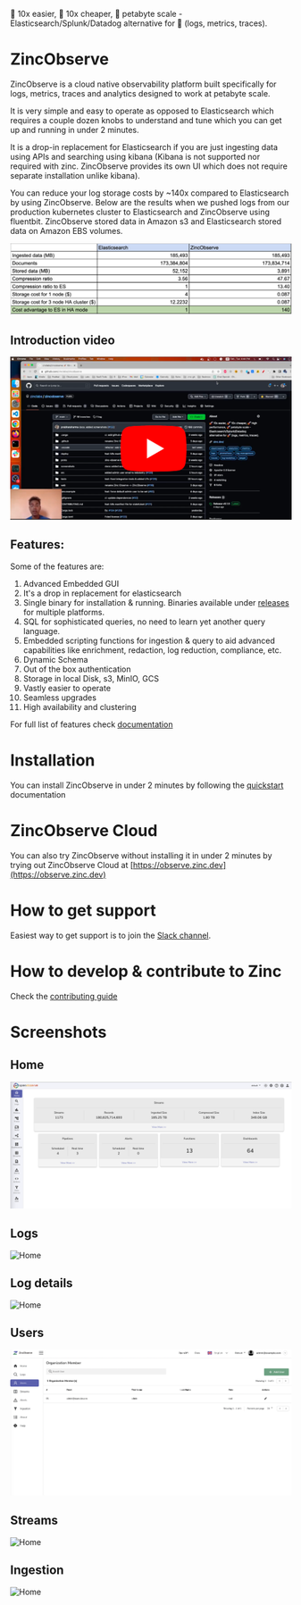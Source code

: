 🚀 10x easier, 🚀 10x cheaper, 🚀 petabyte scale - Elasticsearch/Splunk/Datadog alternative for 🚀 (logs, metrics, traces).

# ZincObserve
ZincObserve is a cloud native observability platform built specifically for logs, metrics, traces and analytics designed to work at petabyte scale.

It is very simple and easy to operate as opposed to Elasticsearch which requires a couple dozen knobs to understand and tune which you can get up and running in under 2 minutes.

It is a drop-in replacement for Elasticsearch if you are just ingesting data using APIs and searching using kibana (Kibana is not supported nor required with zinc. ZincObserve provides its own UI which does not require separate installation unlike kibana).

You can reduce your log storage costs by ~140x compared to Elasticsearch by using ZincObserve. Below are the results when we pushed logs from our production kubernetes cluster to Elasticsearch and ZincObserve using fluentbit. ZincObserve stored data in Amazon s3 and Elasticsearch stored data on Amazon EBS volumes.

![ZincObserve Vs ElasticSearch](./screenshots/zo_vs_es.png)

## Introduction video

[![ZincObserve Introduction](./screenshots/zo_intro_youtube.png)](https://www.youtube.com/watch?v=cPMH1Am2_zM)

## Features:

Some of the features are:

1. Advanced Embedded GUI
1. It's a drop in replacement for elasticsearch 
1. Single binary for installation & running. Binaries available under [releases](https://github.com/zinclabs/zincobserve/releases) for multiple platforms.
1. SQL for sophisticated queries, no need to learn yet another query language.
1. Embedded scripting functions for ingestion & query to aid advanced capabilities like enrichment, redaction, log reduction, compliance, etc.
1. Dynamic Schema
1. Out of the box authentication
1. Storage in local Disk, s3, MinIO, GCS
1. Vastly easier to operate
1. Seamless upgrades
1. High availability and clustering

For full list of features check [documentation](https://docs.zinc.dev/ZincObserve/#project-status-features-and-roadmap)


# Installation

You can install ZincObserve in under 2 minutes by following the [quickstart](https://docs.zinc.dev/ZincObserve/quickstart/) documentation

# ZincObserve Cloud 

You can also try ZincObserve without installing it in under 2 minutes by trying out ZincObserve Cloud  at [https://observe.zinc.dev](https://observe.zinc.dev)


# How to get support

Easiest way to get support is to join the [Slack channel](https://join.slack.com/t/zincobserve/shared_invite/zt-11r96hv2b-UwxUILuSJ1duzl_6mhJwVg).

# How to develop & contribute to Zinc

Check the [contributing guide](./CONTRIBUTING.md)

# Screenshots

## Home
![Home](./screenshots/zo_home.png)

## Logs

![Home](./screenshots/zo_logs.png)

## Log details

![Home](./screenshots/zo_log_details.png)

## Users

![Home](./screenshots/zo_add_user.png)

## Streams

![Home](./screenshots/zo_streams.png)

## Ingestion

![Home](./screenshots/zo_ingestion.png)

